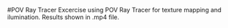 #POV Ray Tracer
Excercise using POV Ray Tracer for texture mapping and ilumination.
Results shown in .mp4 file.